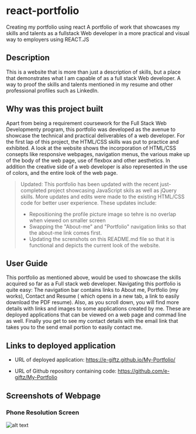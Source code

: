 # react-portfolio
Creating my portfolio using react
A portfolio of work that showcases my skills and talents as a fullstack Web developer in a more practical and visual way to employers using  REACT.JS 

## Description
This is a website that is more than just a description of skills, but a place that demonstrates what I am capable of as a full stack Web developer. A way to proof the skills and talents mentioned in my resume and other professional profiles such as LinkedIn.

## Why was this project built
Apart from being a requirement coursework for the Full Stack Web Developmenty program, this portfolio was developed as the avenue to showcase the technical and practical deliverables of a web developer. 
For the first lap of this project, the HTML/CSS skills was put to practice and exhibited. A look at the website shows the incorporation of HTML/CSS consepts like responsive webpages, navigation menus, the various make  up of the body of the web page, use of flexbox and other aesthetics. In addition the creative side of a web developer is also represented in the use of colors, and the entire look of the web page.

> Updated: This portfolio  has been updated with the recent just-completed project showcasing JavaScript skils as well as jQuery skills. More updates and edits were made to the existing HTML/CSS code for better user experience. These updates include: 
>* Repositioning the profile picture image so tehre is no overlap when viewed on smaller screen
>* Swapping the "About-me" and "Portfolio" navigation links so that the about-me link comes first.
>* Updating the screnshots on this README.md file so that it is functional and depicts the current look of the website.

## User Guide
This portfolio as mentioned above, would be used to showcase the  skills acquired so far as a Full stack web developer. Navigating this portfolio is quite easy: The navigation bar contains links  to About me, Portfolio (my works), Contact and Resume  ( which opens in a new  tab, a link to easily download the PDF resume). 
Also, as you scroll down, you will find more details with links and images to some applications created by me. These are deployed applications that can be viewed on a web page and commad line as  well.
Finally you get to see my contact details with the email link that takes you to the send email portion to easily contact me.

## Links to deployed application

* URL of deployed application: https://e-giftz.github.io/My-Portfolio/

* URL of Github repository containing code:  https://github.com/e-giftz/My-Portfolio

## Screenshots of Webpage 

### Phone Resolution Screen

![alt text](assets/images/Phone-resolution.png)
